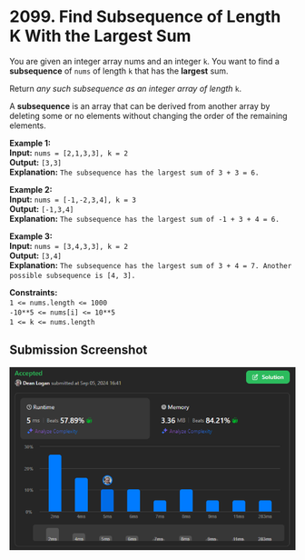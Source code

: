 # 2099. Find Subsequence of Length K With the Largest Sum

You are given an integer array nums and an integer `k`. You want to find a **subsequence** of `nums` of length `k` that has the **largest** sum.

Return *any such subsequence as an integer array of length* `k`.

A **subsequence** is an array that can be derived from another array by deleting some or no elements without changing the order of the remaining elements.

**Example 1:**  
    **Input:** `nums = [2,1,3,3], k = 2`  
    **Output:** `[3,3]`   
    **Explanation:** `The subsequence has the largest sum of 3 + 3 = 6.`   

**Example 2:**  
    **Input:** `nums = [-1,-2,3,4], k = 3`  
    **Output:** `[-1,3,4]`   
    **Explanation:** `The subsequence has the largest sum of -1 + 3 + 4 = 6.`   

**Example 3:**  
    **Input:** `nums = [3,4,3,3], k = 2`  
    **Output:** `[3,4]`   
    **Explanation:** `The subsequence has the largest sum of 3 + 4 = 7. Another possible subsequence is [4, 3].`   

**Constraints:**   
    `1 <= nums.length <= 1000`   
    `-10**5 <= nums[i] <= 10**5`   
    `1 <= k <= nums.length`   

## Submission Screenshot

![Image](./find-subsequence-of-length-k-with-largest-sum.png)